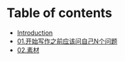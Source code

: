 # Table of contents

* [Introduction](README.md)
* [01.开始写作之前应该问自己N个问题](01.-kai-shi-xie-zuo-zhi-qian-ying-gai-wen-zi-jinge-wen-ti.md)
* [02.素材](02.-su-cai.md)

